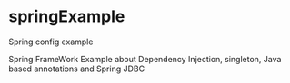 # springExample
Spring config example 

Spring FrameWork Example about Dependency Injection, singleton, Java based annotations and Spring JDBC


